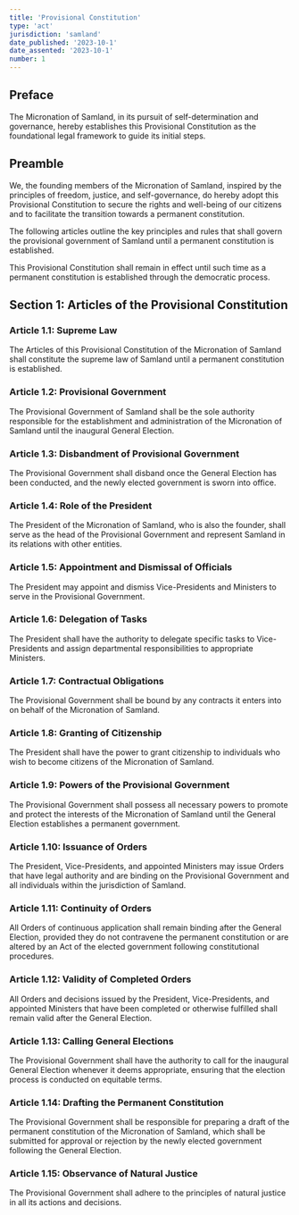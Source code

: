 ```yaml
---
title: 'Provisional Constitution'
type: 'act'
jurisdiction: 'samland'
date_published: '2023-10-1'
date_assented: '2023-10-1'
number: 1
---
```


## Preface

The Micronation of Samland, in its pursuit of self-determination and governance, hereby establishes this Provisional Constitution as the foundational legal framework to guide its initial steps.

## Preamble

We, the founding members of the Micronation of Samland, inspired by the principles of freedom, justice, and self-governance, do hereby adopt this Provisional Constitution to secure the rights and well-being of our citizens and to facilitate the transition towards a permanent constitution.

The following articles outline the key principles and rules that shall govern the provisional government of Samland until a permanent constitution is established.

This Provisional Constitution shall remain in effect until such time as a permanent constitution is established through the democratic process.

## Section 1: Articles of the Provisional Constitution

### Article 1.1: Supreme Law

The Articles of this Provisional Constitution of the Micronation of Samland shall constitute the supreme law of Samland until a permanent constitution is established.

### Article 1.2: Provisional Government

The Provisional Government of Samland shall be the sole authority responsible for the establishment and administration of the Micronation of Samland until the inaugural General Election.

### Article 1.3: Disbandment of Provisional Government

The Provisional Government shall disband once the General Election has been conducted, and the newly elected government is sworn into office.

### Article 1.4: Role of the President

The President of the Micronation of Samland, who is also the founder, shall serve as the head of the Provisional Government and represent Samland in its relations with other entities.

### Article 1.5: Appointment and Dismissal of Officials

The President may appoint and dismiss Vice-Presidents and Ministers to serve in the Provisional Government.

### Article 1.6: Delegation of Tasks

The President shall have the authority to delegate specific tasks to Vice-Presidents and assign departmental responsibilities to appropriate Ministers.

### Article 1.7: Contractual Obligations

The Provisional Government shall be bound by any contracts it enters into on behalf of the Micronation of Samland.

### Article 1.8: Granting of Citizenship

The President shall have the power to grant citizenship to individuals who wish to become citizens of the Micronation of Samland.

### Article 1.9: Powers of the Provisional Government

The Provisional Government shall possess all necessary powers to promote and protect the interests of the Micronation of Samland until the General Election establishes a permanent government.

### Article 1.10: Issuance of Orders

The President, Vice-Presidents, and appointed Ministers may issue Orders that have legal authority and are binding on the Provisional Government and all individuals within the jurisdiction of Samland.

### Article 1.11: Continuity of Orders

All Orders of continuous application shall remain binding after the General Election, provided they do not contravene the permanent constitution or are altered by an Act of the elected government following constitutional procedures.

### Article 1.12: Validity of Completed Orders

All Orders and decisions issued by the President, Vice-Presidents, and appointed Ministers that have been completed or otherwise fulfilled shall remain valid after the General Election.

### Article 1.13: Calling General Elections

The Provisional Government shall have the authority to call for the inaugural General Election whenever it deems appropriate, ensuring that the election process is conducted on equitable terms.

### Article 1.14: Drafting the Permanent Constitution

The Provisional Government shall be responsible for preparing a draft of the permanent constitution of the Micronation of Samland, which shall be submitted for approval or rejection by the newly elected government following the General Election.

### Article 1.15: Observance of Natural Justice

The Provisional Government shall adhere to the principles of natural justice in all its actions and decisions.
